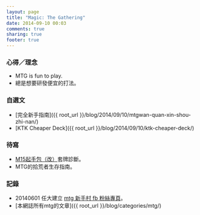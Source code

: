 ```yaml
---
layout: page
title: "Magic: The Gathering"
date: 2014-09-10 00:03
comments: true
sharing: true
footer: true
---
```




### 心得／理念

- MTG is fun to play.
- 總是想要研發便宜的打法。


### 自選文

- [完全新手指南]({{ root_url }}/blog/2014/09/10/mtgwan-quan-xin-shou-zhi-nan/)
- [KTK Cheaper Deck]({{ root_url }}/blog/2014/09/10/ktk-cheaper-deck/)


### 待寫

- [M15起手包（改）](http://miko.tw/mtg/deck/3648)套牌診斷。
- MTG的拾荒者生存指南。


### 記錄

- 20140601 任大建立 [mtg 新手村 fb 粉絲專頁](https://www.facebook.com/groups/635044613244573/)。
- [本網誌所有mtg的文章]({{ root_url }}/blog/categories/mtg/)